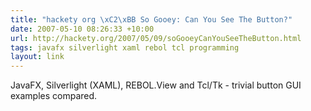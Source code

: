 ```yaml
---
title: "hackety org \xC2\xBB So Gooey: Can You See The Button?"
date: 2007-05-10 08:26:33 +10:00
url: http://hackety.org/2007/05/09/soGooeyCanYouSeeTheButton.html
tags: javafx silverlight xaml rebol tcl programming
layout: link
---
```

JavaFX, Silverlight (XAML), REBOL.View and Tcl/Tk - trivial button GUI examples compared.
